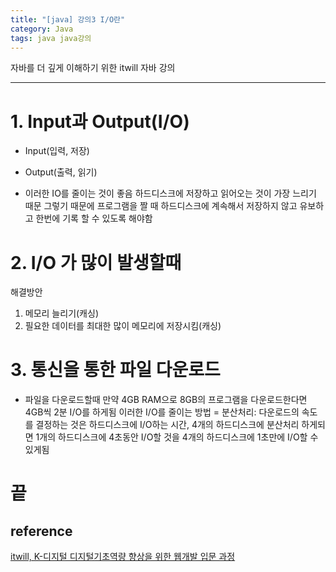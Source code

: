 ```yaml
---
title: "[java] 강의3 I/O란"
category: Java
tags: java java강의 
---
```


자바를 더 깊게 이해하기 위한 itwill 자바 강의

-----

# 1. Input과 Output(I/O)

- Input(입력, 저장)
- Output(출력, 읽기)

- 이러한 IO를 줄이는 것이 좋음
        하드디스크에 저장하고 읽어오는 것이 가장 느리기 때문
        그렇기 때문에 프로그램을 짤 때 하드디스크에 계속해서 저장하지 않고 유보하고 한번에 기록 할 수 있도록 해야함

# 2. I/O 가 많이 발생할때

해결방안
1. 메모리 늘리기(캐싱)
2. 필요한 데이터를 최대한 많이 메모리에 저장시킴(캐싱)

# 3. 통신을 통한 파일 다운로드

- 파일을 다운로드할때 만약 4GB RAM으로 8GB의 프로그램을 다운로드한다면 4GB씩 2분 I/O를 하게됨
        이러한 I/O를 줄이는 방법
        = 분산처리: 다운로드의 속도를 결정하는 것은 하드디스크에 I/O하는 시간, 4개의 하드디스크에 분산처리 하게되면 1개의 하드디스크에 4초동안 I/O할 것을 4개의 하드디스크에 1초만에 I/O할 수 있게됨


# 끝

## reference

[itwill, K-디지털 디지털기초역량 향상을 위한 웹개발 입문 과정](https://www.e-itwill.com/main/index.jsp)
